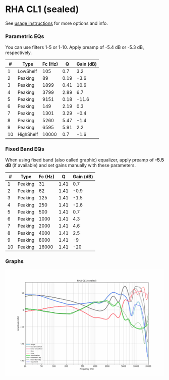 # RHA CL1 (sealed)
See [usage instructions](https://github.com/jaakkopasanen/AutoEq#usage) for more options and info.

### Parametric EQs
You can use filters 1-5 or 1-10. Apply preamp of -5.4 dB or -5.3 dB, respectively.

|   # | Type      |   Fc (Hz) |    Q |   Gain (dB) |
|-----|-----------|-----------|------|-------------|
|   1 | LowShelf  |       105 | 0.7  |         3.2 |
|   2 | Peaking   |        89 | 0.19 |        -3.6 |
|   3 | Peaking   |      1899 | 0.41 |        10.6 |
|   4 | Peaking   |      3799 | 2.89 |         6.7 |
|   5 | Peaking   |      9151 | 0.18 |       -11.6 |
|   6 | Peaking   |       149 | 2.19 |         0.3 |
|   7 | Peaking   |      1301 | 3.29 |        -0.4 |
|   8 | Peaking   |      5260 | 5.47 |        -1.4 |
|   9 | Peaking   |      6595 | 5.91 |         2.2 |
|  10 | HighShelf |     10000 | 0.7  |        -1.6 |

### Fixed Band EQs
When using fixed band (also called graphic) equalizer, apply preamp of **-5.5 dB** (if available) and set gains manually with these parameters.

|   # | Type    |   Fc (Hz) |    Q |   Gain (dB) |
|-----|---------|-----------|------|-------------|
|   1 | Peaking |        31 | 1.41 |         0.7 |
|   2 | Peaking |        62 | 1.41 |        -0.9 |
|   3 | Peaking |       125 | 1.41 |        -1.5 |
|   4 | Peaking |       250 | 1.41 |        -2.6 |
|   5 | Peaking |       500 | 1.41 |         0.7 |
|   6 | Peaking |      1000 | 1.41 |         4.3 |
|   7 | Peaking |      2000 | 1.41 |         4.6 |
|   8 | Peaking |      4000 | 1.41 |         2.5 |
|   9 | Peaking |      8000 | 1.41 |        -9   |
|  10 | Peaking |     16000 | 1.41 |       -20   |

### Graphs
![](./RHA%20CL1%20(sealed).png)
